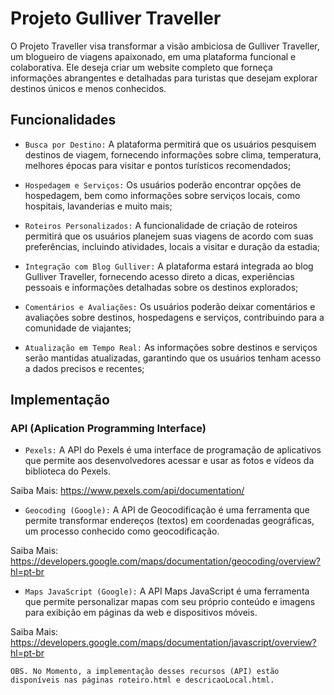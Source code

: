 # Projeto Gulliver Traveller

O Projeto Traveller visa transformar a visão ambiciosa de Gulliver Traveller, um blogueiro de viagens apaixonado, em uma plataforma funcional e colaborativa. Ele deseja criar um website completo que forneça informações abrangentes e detalhadas para turistas que desejam explorar destinos únicos e menos conhecidos.


## Funcionalidades

- `Busca por Destino:` A plataforma permitirá que os usuários pesquisem destinos de viagem, fornecendo informações sobre clima, temperatura, melhores épocas para visitar e pontos turísticos recomendados;

- `Hospedagem e Serviços:` Os usuários poderão encontrar opções de hospedagem, bem como informações sobre serviços locais, como hospitais, lavanderias e muito mais;

- `Roteiros Personalizados:` A funcionalidade de criação de roteiros permitirá que os usuários planejem suas viagens de acordo com suas preferências, incluindo atividades, locais a visitar e duração da estadia;

- `Integração com Blog Gulliver:` A plataforma estará integrada ao blog Gulliver Traveller, fornecendo acesso direto a dicas, experiências pessoais e informações detalhadas sobre os destinos explorados;

- `Comentários e Avaliações:` Os usuários poderão deixar comentários e avaliações sobre destinos, hospedagens e serviços, contribuindo para a comunidade de viajantes;

- `Atualização em Tempo Real:` As informações sobre destinos e serviços serão mantidas atualizadas, garantindo que os usuários tenham acesso a dados precisos e recentes;


## Implementação

### API (Aplication Programming Interface)

- `Pexels:` A API do Pexels é uma interface de programação de aplicativos que permite aos desenvolvedores acessar e usar as fotos e vídeos da biblioteca do Pexels.

Saiba Mais: https://www.pexels.com/api/documentation/


- `Geocoding (Google):` A API de Geocodificação é uma ferramenta que permite transformar endereços (textos) em coordenadas geográficas, um processo conhecido como geocodificação.

Saiba Mais: https://developers.google.com/maps/documentation/geocoding/overview?hl=pt-br


- `Maps JavaScript (Google):` A API Maps JavaScript é uma ferramenta que permite personalizar mapas com seu próprio conteúdo e imagens para exibição em páginas da web e dispositivos móveis.

Saiba Mais: https://developers.google.com/maps/documentation/javascript/overview?hl=pt-br


`OBS. No Momento, a implementação desses recursos (API) estão disponíveis nas páginas roteiro.html e descricaoLocal.html.`

